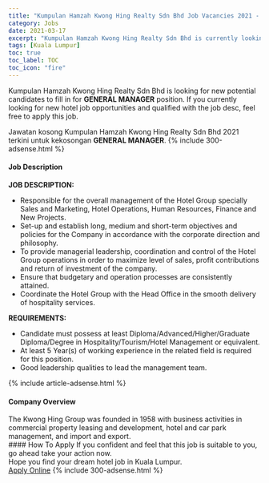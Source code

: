 ```yaml
---
title: "Kumpulan Hamzah Kwong Hing Realty Sdn Bhd Job Vacancies 2021 - GENERAL MANAGER" 
category: Jobs 
date: 2021-03-17 
excerpt: "Kumpulan Hamzah Kwong Hing Realty Sdn Bhd is currently looking for suitable person to fill in the GENERAL MANAGER which positioned at Kuala Lumpur" 
tags: [Kuala Lumpur] 
toc: true 
toc_label: TOC 
toc_icon: "fire" 
--- 
```


<p>Kumpulan Hamzah Kwong Hing Realty Sdn Bhd is looking for new potential candidates to fill in for <b>GENERAL MANAGER</b> position. If you currently looking for new hotel job opportunities and qualified with the job desc, feel free to apply this job.
</p>Jawatan kosong Kumpulan Hamzah Kwong Hing Realty Sdn Bhd 2021 terkini untuk kekosongan <b>GENERAL MANAGER</b>. 
{% include 300-adsense.html %} 
<div><div><h4>Job Description</h4></div><div><div><span><div><p><strong>JOB DESCRIPTION:</strong></p><ul><li>Responsible for the overall management of the Hotel Group specially Sales and Marketing, Hotel Operations, Human Resources, Finance and New Projects.</li><li>Set-up and establish long, medium and short-term objectives and policies for the Company in accordance with the corporate direction and philosophy.</li><li>To provide managerial leadership, coordination and control of the Hotel Group operations in order to maximize level of sales, profit contributions and return of investment of the company.</li><li>Ensure that budgetary and operation processes are consistently attained.</li><li>Coordinate the Hotel Group with the Head Office in the smooth delivery of hospitality services.</li></ul><p><strong>REQUIREMENTS:</strong></p><ul><li>Candidate must possess at least Diploma/Advanced/Higher/Graduate Diploma/Degree in Hospitality/Tourism/Hotel Management or equivalent.</li><li>At least 5 Year(s) of working experience in the related field is required for this position.</li><li>Good leadership qualities to lead the management team.</li></ul></div></span></div></div></div> 
{% include article-adsense.html %} 
<div><div><h4>Company Overview</h4></div><div><div><span><div><div>The Kwong Hing Group was founded in 1958 with business activities in commercial&#160;property leasing and development,&#160;hotel and car park management, and import and export.</div></div></span></div></div></div> 
#### How To Apply 
If you confident and feel that this job is suitable to you, go ahead take your action now. <br/> 
Hope you find your dream hotel job in Kuala Lumpur. <br/> 
<a href="https://www.jobstreet.com.my/en/job/general-manager-4505540?jobId=jobstreet-my-job-4505540" class="btn btn--info" target="_blank" rel="nofollow noopenner">Apply Online</a> 
{% include 300-adsense.html %} 